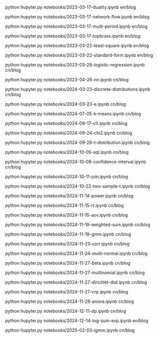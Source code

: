 python hupyter.py notebooks/2023-03-17-duality.ipynb en/blog

python hupyter.py notebooks/2023-03-17-network-flow.ipynb en/blog

python hupyter.py notebooks/2023-03-17-multi-period.ipynb en/blog

python hupyter.py notebooks/2023-03-17-topbrass.ipynb en/blog

python hupyter.py notebooks/2023-03-22-least-square.ipynb en/blog

python hupyter.py notebooks/2023-03-22-standard-form.ipynb en/blog

python hupyter.py notebooks/2023-03-28-logistic-regression.ipynb cn/blog

python hupyter.py notebooks/2023-04-26-nn.ipynb cn/blog

python hupyter.py notebooks/2024-03-23-discrete-distributions.ipynb cn/blog

python hupyter.py notebooks/2024-03-23-e.ipynb cn/blog

python hupyter.py notebooks/2024-07-05-k-means.ipynb cn/blog

python hupyter.py notebooks/2024-09-17-clt.ipynb cn/blog

python hupyter.py notebooks/2024-09-24-chi2.ipynb cn/blog

python hupyter.py notebooks/2024-09-29-t-distribution.ipynb cn/blog

python hupyter.py notebooks/2024-10-05-sql.ipynb cn/blog

python hupyter.py notebooks/2024-10-08-confidence-interval.ipynb cn/blog

python hupyter.py notebooks/2024-10-11-join.ipynb cn/blog

python hupyter.py notebooks/2024-10-22-two-sample-t.ipynb cn/blog

python hupyter.py notebooks/2024-11-14-power.ipynb cn/blog

python hupyter.py notebooks/2024-11-15-rt.ipynb cn/blog

python hupyter.py notebooks/2024-11-15-aov.ipynb cn/blog

python hupyter.py notebooks/2024-11-19-weighted-sum.ipynb cn/blog

python hupyter.py notebooks/2024-11-19-gmm.ipynb cn/blog

python hupyter.py notebooks/2024-11-23-corr.ipynb cn/blog

python hupyter.py notebooks/2024-11-24-multi-normal.ipynb cn/blog

python hupyter.py notebooks/2024-11-27-beta.ipynb cn/blog

python hupyter.py notebooks/2024-11-27-multinomial.ipynb cn/blog

python hupyter.py notebooks/2024-11-27-dirichlet-dist.ipynb cn/blog

python hupyter.py notebooks/2024-11-27-crp.ipynb cn/blog

python hupyter.py notebooks/2024-11-28-anova.ipynb cn/blog

python hupyter.py notebooks/2024-12-11-dp.ipynb cn/blog

python hupyter.py notebooks/2024-12-14-log-sum-exp.ipynb en/blog

python hupyter.py notebooks/2025-02-03-igmm.ipynb cn/blog